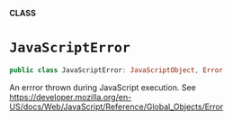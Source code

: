 **CLASS**

# `JavaScriptError`

```swift
public class JavaScriptError: JavaScriptObject, Error
```

An errror thrown during JavaScript execution.
See https://developer.mozilla.org/en-US/docs/Web/JavaScript/Reference/Global_Objects/Error

